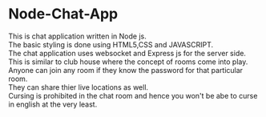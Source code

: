 # Node-Chat-App
This is chat application written in Node js.
<br>
The basic styling is done using HTML5,CSS and JAVASCRIPT.
<br>
The chat application uses websocket and Express js  for the server side.
<br>
This is  similar to club house where the concept of rooms come into play.
<br>
Anyone can join any room if they know the password for that particular room.
<br>
They can share thier live locations as well.
<br>
Cursing is prohibited in the chat room and hence you won't be abe to curse in english at the very least.
<br>

